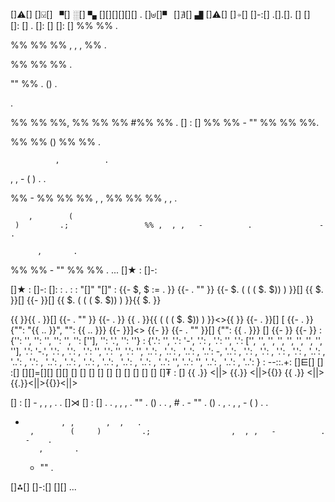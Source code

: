 []⚠[] []⍌[] ▘[] ░[] ▚ [][][][][][] . []⊎[]▝ []∄[] ▟ []⚠[]
[]⍆[]    []-:[] .[].[]. 
[] []  
[]: [] .
[]: [] 
[]: []
%%   %%    .
%%  %%    %% , , , %% .
 %% %%  %% .
 "" %%  .
()    .
   .
%% %% %%, %%   %% %%  #%% %%  .
[] : []
   %%  %%  -  ""  %% %%  %%.
%% %%     () %% %%  .
              ,          .
   ,                      ,     - (   ) .
                 .
%% -   %%   %% %%      , , %% %%    %% ,  ,   .
        ,        (     )         .;                 %% ,  , ,   -          .               -    .
          ,       .
 %%   %% -  ""  %% %% .
   ... 
[]★  : []-:
 
 
 
 
 
 
  
 
   

[]★  : []-: []:  : . : 
:                            "[]"
                           "[]"
: {{-  $, $ := . }}
{{-   . "" }}
{{-   $. ( ( ( $. $)) ) }}[] {{ $. }}[]
{{-  }}[] {{   $. ( ( ( $. $)) ) }}{{ $. }}

{{  }}{{ . }}[]
{{-    . "" }}
{{-  . }} {{ . }}{{   ( ( ( $. $)) ) }}<>{{  }}
{{-   . }}[] [
{{-  . }}{"": "{{ .. }}", "": {{ .. }}}
{{-  }}]<>
{{-  }}
{{-    . "" }}[] {"": {{ . }}} []
{{-  }}
{{-  }}
: {'': '', '': '', '': '', '': [''], '': '.', '': ''}
: {'.': '', '.': '-', '.': , '.': '', '.': ['', '', '', '', '', '', '', '', ''], '.': '-.', '.': , '.': , '.': '', '.': '', '.': '', '..': , '..': , '..': , '..': -, '..': , '.': , '.': , '.': , '.': , '..': , '..': , '.': , '..': , '..': , '..': , '..': , '..': , '..': , '..': '', '..': '', '..': , '..': , '..': }
: --::.+:
[]⋿[] [] :[] [][]=[][] []( )[][]
 []([]₫⋈[]) [] [] [] [] [] [] [] [] [] [] 
[]₮  :
[] 
        {{ .}} <||>
        {{.}} <||>{{}}
        {{ .}} <||>
        {{.}}<||>{{}}<||>
        
[] :
[]  -  ,  ,                  ,    .                              .
[]⋊ [] []( ╳-,  ):
[]       .
     .
       , , ,  .
 ""   .
()    .
   .
  ,       #   .
       -  ""     .
      ()    .
              ,          .
   ,                      ,     - (   ) .
                 .
 -             , ,       ,  ,   .
        ,        (     )         .;                  ,  , ,   -          .               -    .
          ,       .
     -  ""    .

[]⁂[] []-:[] [][] ... 
<!-- 5471F22A -->